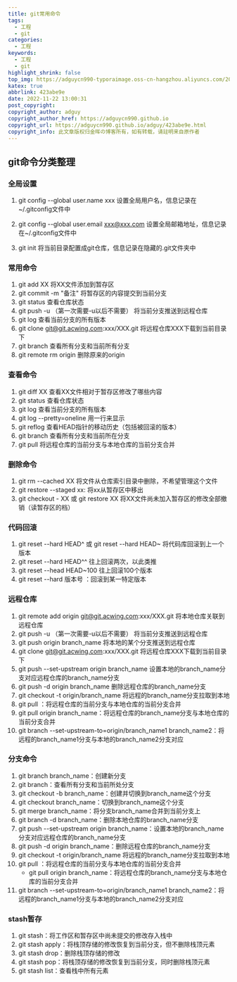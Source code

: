 ```yaml
---
title: git常用命令
tags:
  - 工程
  - git
categories:
  - 工程
keywords:
  - 工程
  - git
highlight_shrink: false
top_img: https://adguycn990-typoraimage.oss-cn-hangzhou.aliyuncs.com/202211232358703.webp
katex: true
abbrlink: 423abe9e
date: 2022-11-22 13:00:31
post_copyright:
copyright_author: adguy
copyright_author_href: https://adguycn990.github.io
copyright_url: https://adguycn990.github.io/adguy/423abe9e.html
copyright_info: 此文章版权归金晖の博客所有，如有转载，请註明来自原作者
---
```


## git命令分类整理

### 全局设置

1.  git config --global user.name xxx 设置全局用户名，信息记录在 ~/.gitconfig文件中

2.  git config --global user.email xxx@xxx.com 设置全局邮箱地址，信息记录在~/.gitconfig文件中

3.  git init 将当前目录配置成git仓库，信息记录在隐藏的.git文件夹中

### 常用命令

1. git add XX  将XX文件添加到暂存区
2. git commit -m "备注" 将暂存区的内容提交到当前分支
3. git status 查看仓库状态
4. git push -u （第一次需要-u以后不需要） 将当前分支推送到远程仓库
5. git log 查看当前分支的所有版本
6. git clone git@git.acwing.com:xxx/XXX.git 将远程仓库XXX下载到当前目录下
7. git branch 查看所有分支和当前所有分支
8. git remote rm origin 删除原来的origin

### 查看命令

1. git diff XX 查看XX文件相对于暂存区修改了哪些内容
2. git status 查看仓库状态
3. git log 查看当前分支的所有版本
4. git log --pretty=oneline 用一行来显示
5. git reflog 查看HEAD指针的移动历史（包括被回滚的版本）
6. git branch 查看所有分支和当前所在分支
7. git pull 将远程仓库的当前分支与本地仓库的当前分支合并

### 删除命令

1. git rm --cached XX 将文件从仓库索引目录中删除，不希望管理这个文件
2. git restore --staged xx: 将xx从暂存区中移出
3. git checkout - XX 或 git restore XX 将XX文件尚未加入暂存区的修改全部撤销（读暂存区的档）

### 代码回滚

1. git reset --hard HEAD^ 或 git reset --hard HEAD~ 将代码库回滚到上一个版本
2. git reset --hard HEAD^^ 往上回滚两次，以此类推
3. git reset --head HEAD~100 往上回滚100个版本
4. git reset --hard 版本号 ：回滚到某一特定版本

### 远程仓库

1. git remote add origin git@git.acwing.com:xxx/XXX.git 将本地仓库关联到远程仓库
2. git push -u （第一次需要-u以后不需要） 将当前分支推送到远程仓库
3. git push origin branch_name 将本地的某个分支推送到远程仓库
4. git clone git@git.acwing.com:xxx/XXX.git  将远程仓库XXX下载到当前目录下
5. git push --set-upstream origin branch_name 设置本地的branch_name分支对应远程仓库的branch_name分支
6. git push -d origin branch_name 删除远程仓库的branch_name分支
7. git checkout -t origin/branch_name 将远程的branch_name分支拉取到本地
8. git pull ：将远程仓库的当前分支与本地仓库的当前分支合并
9. git pull origin branch_name：将远程仓库的branch_name分支与本地仓库的当前分支合并
10. git branch --set-upstream-to=origin/branch_name1 branch_name2：将远程的branch_name1分支与本地的branch_name2分支对应

### 分支命令

1. git branch branch_name：创建新分支
2. git branch：查看所有分支和当前所处分支
3. git checkout -b branch_name：创建并切换到branch_name这个分支
4. git checkout branch_name：切换到branch_name这个分支
5. git merge branch_name：将分支branch_name合并到当前分支上
6. git branch -d branch_name：删除本地仓库的branch_name分支
7. git push --set-upstream origin branch_name：设置本地的branch_name分支对应远程仓库的branch_name分支
8. git push -d origin branch_name：删除远程仓库的branch_name分支
9. git checkout -t origin/branch_name 将远程的branch_name分支拉取到本地
10. git pull ：将远程仓库的当前分支与本地仓库的当前分支合并
    - git pull origin branch_name：将远程仓库的branch_name分支与本地仓库的当前分支合并
11. git branch --set-upstream-to=origin/branch_name1 branch_name2：将远程的branch_name1分支与本地的branch_name2分支对应

### stash暂存

1. git stash：将工作区和暂存区中尚未提交的修改存入栈中
2. git stash apply：将栈顶存储的修改恢复到当前分支，但不删除栈顶元素
3. git stash drop：删除栈顶存储的修改
4. git stash pop：将栈顶存储的修改恢复到当前分支，同时删除栈顶元素
5. git stash list：查看栈中所有元素

